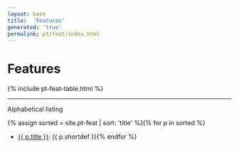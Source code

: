 ```yaml
---
layout: base
title:  'Features'
generated: 'true'
permalink: pt/feat/index.html
---
```


# Features

{% include pt-feat-table.html %}

----------

Alphabetical listing

{% assign sorted = site.pt-feat | sort: 'title' %}{% for p in sorted %}
* [{{ p.title }}](): {{ p.shortdef }}{% endfor %}
